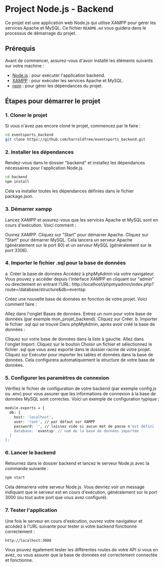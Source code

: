 # Project Node.js - Backend

Ce projet est une application web Node.js qui utilise XAMPP pour gérer les services Apache et MySQL. Ce fichier `README.md` vous guidera dans le processus de démarrage du projet.

## Prérequis

Avant de commencer, assurez-vous d'avoir installé les éléments suivants sur votre machine :

- [Node.js](https://nodejs.org/) : pour exécuter l'application backend.
- [XAMPP](https://www.apachefriends.org/index.html) : pour exécuter les services Apache et MySQL.
- [npm](https://www.npmjs.com/) : pour gérer les dépendances du projet.

## Étapes pour démarrer le projet

### 1. Cloner le projet

Si vous n'avez pas encore cloné le projet, commencez par le faire :

```bash
cd eventsports_backend
git clone https://github.com/harroldfree/eventsports_backend.git
```


### 2. Installer les dépendances
Rendez-vous dans le dossier "backend" et installez les dépendances nécessaires pour  l'application Node.js.

```bash
cd backend
npm install
```
Cela va installer toutes les dépendances définies dans le fichier package.json.

### 3. Démarrer xampp
Lancez XAMPP et assurez-vous que les services Apache et MySQL sont en cours d'exécution. Voici comment :

Ouvrez XAMPP.
Cliquez sur "Start" pour démarrer Apache.
Cliquez sur "Start" pour démarrer MySQL.
Cela lancera un serveur Apache (généralement sur le port 80) et un serveur MySQL (généralement sur le port 3306).

### 4. Importer le fichier .sql pour la base de données

a. Créer la base de données
Accédez à phpMyAdmin via votre navigateur. Vous pouvez y accéder depuis l'interface XAMPP en cliquant sur "admin" ou directement en entrant l'URL: http://localhost/phpmyadmin/index.php?route=/database/structure&db=eventsp.

Créez une nouvelle base de données en fonction de votre projet. Voici comment faire :

Allez dans l'onglet Bases de données.
Entrez un nom pour votre base de données (par exemple mon_projet_backend).
Cliquez sur Créer.
b. Importer le fichier .sql qui se trouve
Dans phpMyAdmin, après avoir créé la base de données :

Cliquez sur votre base de données dans la liste à gauche.
Allez dans l'onglet Import.
Cliquez sur le bouton Choisir un fichier et sélectionnez le fichier .sql que vous avez exporté dans le dossier racine de votre projet.
Cliquez sur Exécuter pour importer les tables et données dans la base de données.
Cela configurera automatiquement la structure de votre base de données.

### 5. Configurer les paramètres de connexion
Vérifiez le fichier de configuration de votre backend (par exemple config.js ou .env) pour vous assurer que les informations de connexion à la base de données MySQL sont correctes. Voici un exemple de configuration typique :
```bash
module.exports = {
  db: {
    host: 'localhost',
    user: 'root', // par défaut sur XAMPP
    password: '', // laissez vide si aucun mot de passe n'est défini
    database: 'eventsp' // nom de la base de données importée
  }
};
```
### 6. Lancer le backend
Retournez dans le dossier backend et lancez le serveur Node.js avec la commande suivante :
```bash
npm start
```
Cela démarrera votre serveur Node.js. Vous devriez voir un message indiquant que le serveur est en cours d'exécution, généralement sur le port 3000 (ou tout autre port que vous avez configuré).

### 7. Tester l'application

Une fois le serveur en cours d'exécution, ouvrez votre navigateur et accédez à l'URL suivante pour tester si votre backend fonctionne correctement :
```bash
http://localhost:3000
```
Vous pouvez également tester les différentes routes de votre API si vous en avez, ou vous assurer que la base de données est correctement connectée et fonctionne.



